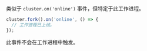 <!-- YAML
added: v0.7.0
-->

类似于 `cluster.on('online')` 事件，但特定于此工作进程。 

```js
cluster.fork().on('online', () => {
  // 工作进程已上线。
});
```

此事件不会在工作进程中触发。

